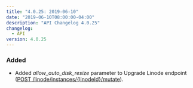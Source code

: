 ```yaml
---
title: "4.0.25: 2019-06-10"
date: "2019-06-10T08:00:00-04:00"
description: "API Changelog 4.0.25"
changelog:
  - API
version: 4.0.25
---
```


### Added

- Added _allow_auto_disk_resize_ parameter to Upgrade Linode endpoint ([POST /linode/instances/{linodeId}/mutate](https://developers.linode.com/api/v4/linode-instances-linode-id-mutate/#post)).
